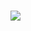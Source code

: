 
<!--
**vitormarinhofaria/vitormarinhofaria** is a ✨ _special_ ✨ repository because its `README.md` (this file) appears on your GitHub profile.

Here are some ideas to get you started:

- 🔭 I’m currently working on ...
- 🌱 I’m currently learning 3D graphics with OpenGL and C++
- 👯 I’m looking to collaborate on ...
- 🤔 I’m looking for help with ...
- 💬 Ask me about ...
- 📫 How to reach me: ...
- 😄 Pronouns: ...
- ⚡ Fun fact: ...
-->

<!--
[![GitHub stats](https://github-readme-stats.vercel.app/api?username=vitormarinhofaria&show_icons=true&count_private=true&include_all_commits=true&theme=dracula)](https://github.com/anuraghazra/github-readme-stats)
[![Top Langs](https://github-readme-stats.vercel.app/api/top-langs/?username=vitormarinhofaria&layout=compact&langs_count=10&theme=dracula&hide=c)](https://github.com/anuraghazra/github-readme-stats)
-->

<!--<a href="https://github.com/vitormarinhofaria?tab=repositories">
  <img align="center" src="https://github-readme-stats.vercel.app/api?username=vitormarinhofaria&show_icons=true&count_private=true&include_all_commits=true&theme=dracula&line_height=28" />
</a>-->

###

<a href="https://github.com/vitormarinhofaria?tab=repositories">
  <img align="center" src="https://github-readme-stats.vercel.app/api/top-langs/?username=vitormarinhofaria&layout=compact&langs_count=14&theme=dracula" />
</a>
